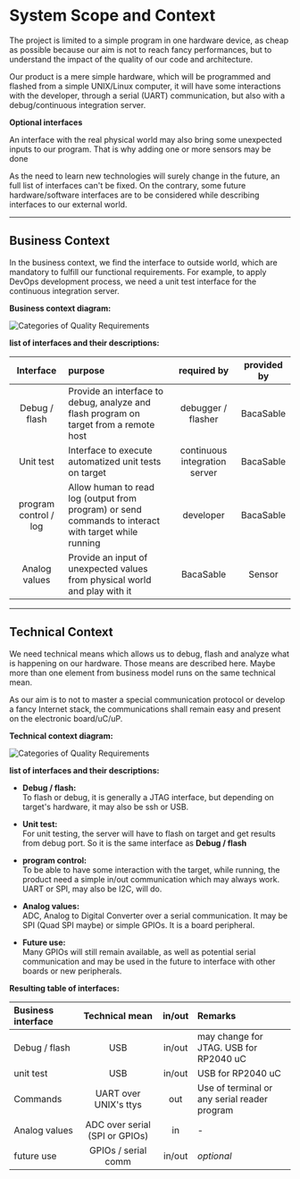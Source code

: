 # System Scope and Context

The project is limited to a simple program in one hardware device, as cheap as possible because our aim is not to reach fancy performances, but to understand the impact of the quality of our code and architecture.

Our product is a mere simple hardware, which will be programmed and flashed from a simple UNIX/Linux computer, it will have some interactions with the developer, through a serial (UART) communication, but also with a debug/continuous integration server.

 **Optional interfaces**  

An interface with the real physical world may also bring some unexpected inputs to our program. That is why adding one or more sensors may be done

As the need to learn new technologies will surely change in the future, an full list of interfaces can't be fixed. On the contrary, some future hardware/software interfaces are to be considered while describing interfaces to our external world.

***
## Business Context

In the business context, we find the interface to outside world, which are mandatory to fulfill our functional requirements. For example, to apply DevOps development process, we need a unit test interface for the continuous integration server.

**Business context diagram:**  

![Categories of Quality
Requirements](images/Business_context.png)

**list of interfaces and their descriptions:**  

|Interface| purpose | required by | provided by |
|:-:|:-|:-:|:-:|
| Debug / flash | Provide an interface to debug, analyze and flash program on target from a remote host | debugger / flasher | BacaSable |
| Unit test | Interface to execute automatized unit tests on target | continuous integration server  | BacaSable |
| program control / log | Allow human to read log (output from program) or send commands to interact with target while running | developer | BacaSable |
| Analog values | Provide an input of unexpected values from physical world and play with it | BacaSable | Sensor |


***
## Technical Context

We need technical means which allows us to debug, flash and analyze what is happening on our hardware. Those means are described here. Maybe more than one element from business model runs on the same technical mean.  

As our aim is to not to master a special communication protocol or develop a fancy Internet stack, the communications shall remain easy and present on the electronic board/uC/uP.


**Technical context diagram:**  

![Categories of Quality
Requirements](images/Technical_context.png)


**list of interfaces and their descriptions:**  

 - **Debug / flash:**  
 To flash or debug, it is generally a JTAG interface, but depending on target's hardware, it may also be ssh or USB.

 - **Unit test:**  
For unit testing, the server will have to flash on target and get results from debug port. So it is the same interface as **Debug / flash**

 - **program control:**  
To be able to have some interaction with the target, while running, the product need a simple in/out communication which may always work. UART or SPI, may also be I2C, will do.

 - **Analog values:**  
ADC, Analog to Digital Converter over a serial communication. It may be SPI (Quad SPI maybe) or simple GPIOs. It is a board peripheral.

 - **Future use:**  
Many GPIOs will still remain available, as well as potential serial communication and may be used in the future to interface with other boards or new peripherals.

**Resulting table of interfaces:**

| Business interface | Technical mean | in/out | Remarks |
|:-|:-:|:-:|:-|
| Debug / flash | USB | in/out | may change for JTAG. USB for RP2040 uC |
| unit test | USB | in/out | USB for RP2040 uC |
| Commands |  UART over UNIX's ttys | out | Use of terminal or any serial reader program |
| Analog values | ADC over serial (SPI or GPIOs) | in | - |
| future use | GPIOs / serial comm | in/out | _optional_ |
